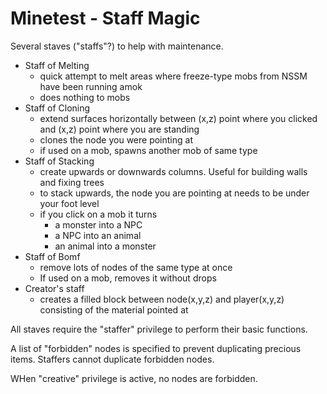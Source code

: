 # Minetest - Staff Magic

Several staves ("staffs"?) to help with maintenance.

* Staff of Melting
	* quick attempt to melt areas where freeze-type mobs from NSSM have been running amok
	* does nothing to mobs
* Staff of Cloning
	* extend surfaces horizontally between (x,z) point where you clicked and (x,z) point where you are standing
	* clones the node you were pointing at
	* if used on a mob, spawns another mob of same type
* Staff of Stacking
	* create upwards or downwards columns. Useful for building walls and fixing trees
	* to stack upwards, the node you are pointing at needs to be under your foot level
	* if you click on a mob it turns
		* a monster into a NPC
		* a NPC into an animal
		* an animal into a monster
* Staff of Bomf
	* remove lots of nodes of the same type at once
	* If used on a mob, removes it without drops
* Creator's staff
	* creates a filled block between node(x,y,z) and player(x,y,z) consisting of the material pointed at

All staves require the "staffer" privilege to perform their basic functions.

A list of "forbidden" nodes is specified to prevent duplicating precious items. Staffers cannot duplicate forbidden nodes.

WHen "creative" privilege is active, no nodes are forbidden.

